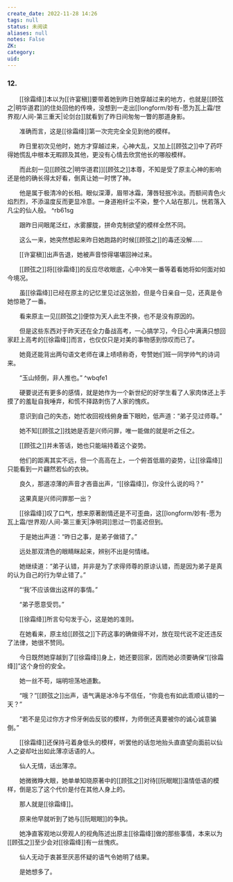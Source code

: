 ```yaml
---
create_date: 2022-11-28 14:26
tags: null
status: 未阅读 
aliases: null
notes: False
ZK: 
category: 
uid: 
---
```


### 12.

　　[[徐霜绛]]本以为[[许宴稹]]要带着她到昨日她穿越过来的地方，也就是[[顾弦之|明华道君]]的住处回他的传唤，没想到一走出[[longform/妙有-愿为瓦上霜/世界观/人间-第三重天|论剑台]]就看到了昨日间匆匆一瞥的那道身影。

　　准确而言，这是[[徐霜绛]]第一次完完全全见到他的模样。

　　昨日里初次见他时，她方才穿越过来，心神大乱，又加上[[顾弦之]]中了药吓得她慌乱中根本无暇顾及其他，更没有心情去欣赏他长的哪般模样。

　　而此刻一见[[顾弦之|明华道君]][[顾弦之]]本尊，不知是受了原主心神的影响还是他的确长得太好看，倒真让她一时愣了神。

　　他是属于极清冷的长相。眼似深潭，眉带冰霜，薄唇轻抿冷淡。而额间青色火焰烈烈，不添温度反而更显冷意。一身道袍纤尘不染，整个人站在那儿，恍若落入凡尘的仙人般。 ^rb61sg

　　跟昨日间眼尾泛红，水雾朦胧，拼命克制欲望的模样全然不同。

　　这么一来，她突然想起来昨日她跑路的时候[[顾弦之]]的毒还没解……

　　[[许宴稹]]出声告退，她被声音惊得堪堪回神过来。

　　[[顾弦之]]将[[徐霜绛]]的反应尽收眼底，心中冷笑一番等着看她将如何面对如今境况。

　　虽[[徐霜绛]]已经在原主的记忆里见过这张脸，但是今日亲自一见，还真是令她惊艳了一番。

　　看来原主一见[[顾弦之]]便惊为天人此生不换，也不是没有原因的。

　　但是这些东西对于昨天还在全力备战高考，一心搞学习，今日心中满满只想回家赶上高考的[[徐霜绛]]而言，也仅仅只是对美的事物感到惊叹而已了。

　　她竟还能背出两句语文老师在课上啧啧称奇，夸赞她们班一同学帅气的诗词来。

　　“玉山倾倒，非人推也。” ^wbqfe1

　　硬要说还有更多的感情，就是她作为一个新世纪的好学生看了人家肉体还上手摸了的羞耻自我唾弃，和慌不择路刺伤了人家的愧疚。

　　意识到自己的失态，她忙收回视线俯身垂下眼睑，低声道：“弟子见过师尊。”

　　她不知[[顾弦之]]找她是否是兴师问罪，唯一能做的就是听之任之。

　　[[顾弦之]]并未答话，她也只能端持着这个姿势。

　　他们的距离其实不远，但一个高高在上，一个俯首低眉的姿势，让[[徐霜绛]]只能看到一片翩然若仙的衣袂。

　　良久，那道凉薄的声音才吝啬出声，“[[徐霜绛]]，你没什么说的吗？”

　　这果真是兴师问罪那一出？

　　[[徐霜绛]]叹了口气，想来原著剧情还是不可歪曲，这[[longform/妙有-愿为瓦上霜/世界观/人间-第三重天|净明洞]]思过一罚虽迟但到。

　　于是她出声道：“昨日之事，是弟子做错了。”

　　远处那双清色的眼睛眯起来，辨别不出是何情绪。

　　她继续道：“弟子认错，并非是为了求得师尊的原谅认错，而是因为弟子是真的认为自己的行为举止错了。”

　　“‘我’不应该做出这样的事情。”

　　“弟子愿意受罚。”

　　[[徐霜绛]]所言句句发于心，这是她的准则。

　　在她看来，原主给[[顾弦之]]下药这事的确做得不对，放在现代说不定还违反了法律，她很不赞同。

　　今日既然她穿越到了[[徐霜绛]]身上，她还要回家，因而她必须要确保“[[徐霜绛]]”这个身份的安全。

　　她一丝不苟，端明坦荡地道歉。

　　“哦？”[[顾弦之]]出声，语气满是冰冷与不信任，“你竟也有如此乖顺认错的一天？”

　　“若不是见过你方才伶牙俐齿反驳的模样，为师倒还真要被你的诚心诚意骗倒。”

　　[[徐霜绛]]还保持弓着身低头的模样，听罢他的话忽地抬头直直望向面前以仙人之姿却吐出如此薄凉话语的人。

　　仙人无情，话出薄凉。

　　她微微睁大眼，她单单知晓原著中的[[顾弦之]]对待[[阮眠眠]]温情低语的模样，倒是忘了这个代价是付在其他人身上的。

　　那人就是[[徐霜绛]]。

　　原来他早就听到了她与[[阮眠眠]]的争执。

　　她净直客观地以旁观人的视角陈述出原主[[徐霜绛]]做的那些事情，本来以为[[顾弦之]]至少会对[[徐霜绛]]有一丝愧疚。

　　仙人无动于衷甚至厌恶怀疑的语气令她明了结果。

　　是她想多了。